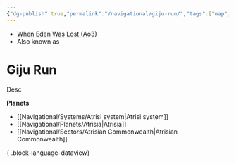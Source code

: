 ```yaml
---
{"dg-publish":true,"permalink":"/navigational/giju-run/","tags":["map","hyperlane","unfinished"]}
---
```


- [When Eden Was Lost (Ao3)](https://archiveofourown.org/works/19334440/chapters/45992584)
- Also known as 
# Giju Run
Desc

**Planets**
- [[Navigational/Systems/Atrisi system\|Atrisi system]]
- [[Navigational/Planets/Atrisia\|Atrisia]]
- [[Navigational/Sectors/Atrisian Commonwealth\|Atrisian Commonwealth]]

{ .block-language-dataview}